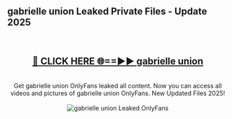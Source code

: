 <h2>gabrielle union Leaked Private Files - Update 2025</h2>
<br>
<div align="center">
<h2><a href="https://cliphot.my.id/gabrielle_union" rel="nofollow">🔴 CLICK HERE 🌐==►► gabrielle union</a></h2>
<br>
Get gabrielle union OnlyFans leaked all content. Now you can access all videos and pictures of gabrielle union OnlyFans. New Updated Files 2025!
<br>
<br>
<a href="https://cliphot.my.id/gabrielle_union" rel="nofollow" data-target="animated-image.originalLink"><img src="https://i.ibb.co.com/WyWwxjT/player-gif2.gif" alt="gabrielle union Leaked OnlyFans" style="max-width: 100%; display: inline-block;" data-target="animated-image.originalImage"></a>
</div>
<br>